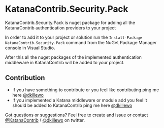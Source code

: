 KatanaContrib.Security.Pack
=========================

KatanaContrib.Security.Pack is nuget package for adding all the KatanaContrib authentication providers to your project

In order to add it to your project or solution run the `Install-Package KatanaContrib.Security.Pack` command from the NuGet Package Manager console in Visual Studio. 

After this all the nuget packages of the implemented authentication middleware in KatanaContrib will be added to your project.


Contribution
-------------
 - If you have something to contribute or you feel like contributing ping me here [@dkillewo](https://twitter.com/dkillewo)
 - If you implemented a Katana middleware or module add you feel it should be added to KatanaContrib ping me here [@dkillewo](https://twitter.com/dkillewo)

Got questions or suggestions? Feel free to create and issue or contact [@KatanaContrib](https://twitter.com/katanacontrib) / [@dkillewo](https://twitter.com/dkillewo) on twitter.
